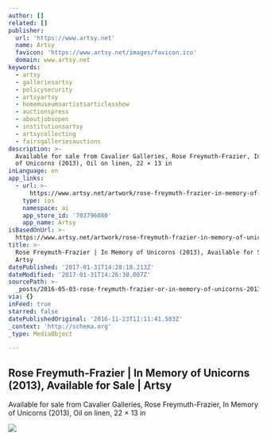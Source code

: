```yaml
---
author: []
related: []
publisher:
  url: 'https://www.artsy.net'
  name: Artsy
  favicon: 'https://www.artsy.net/images/favicon.ico'
  domain: www.artsy.net
keywords:
  - artsy
  - galleriesartsy
  - policysecurity
  - artsyartsy
  - homemuseumsartistsarticlesshow
  - auctionspress
  - aboutjobsopen
  - institutionsartsy
  - artsycollecting
  - fairsgalleriesauctions
description: >-
  Available for sale from Cavalier Galleries, Rose Freymuth-Frazier, In Memory
  of Unicorns (2013), Oil on linen, 22 × 13 in
inLanguage: en
app_links:
  - url: >-
      https://www.artsy.net/artwork/rose-freymuth-frazier-in-memory-of-unicorns-1
    type: ios
    namespace: ai
    app_store_id: '703796080'
    app_name: Artsy
isBasedOnUrl: >-
  https://www.artsy.net/artwork/rose-freymuth-frazier-in-memory-of-unicorns-1/zoom
title: >-
  Rose Freymuth-Frazier | In Memory of Unicorns (2013), Available for Sale |
  Artsy
datePublished: '2017-01-31T14:28:18.213Z'
dateModified: '2017-01-31T14:26:38.007Z'
sourcePath: >-
  _posts/2016-05-03-rose-freymuth-frazier-or-in-memory-of-unicorns-2013-availa.md
via: {}
inFeed: true
starred: false
datePublishedOriginal: '2016-11-23T11:11:41.583Z'
_context: 'http://schema.org'
_type: MediaObject

---
```

<article style=""><h1>Rose Freymuth-Frazier | In Memory of Unicorns (2013), Available for Sale | Artsy</h1><p>Available for sale from Cavalier Galleries, Rose Freymuth-Frazier, In Memory of Unicorns (2013), Oil on linen, 22 × 13 in</p><img src="https://d32dm0rphc51dk.cloudfront.net/L1uNA-J2u4lLHnkI9QrVWw/large.jpg" /></article>